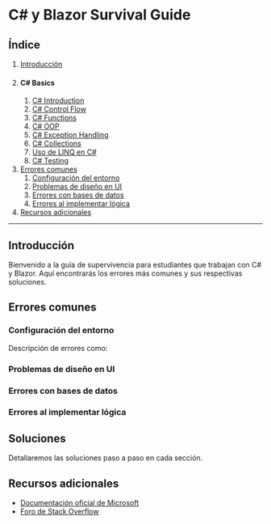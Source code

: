 # C# y Blazor Survival Guide

## Índice

1. [Introducción](#introducción)
1. #### C# Basics
   1. [C# Introduction](./1_CSharp_Intro.md)
   1. [C# Control Flow](./2_CSharp_Control_Flow.md)
   1. [C# Functions](./3_CSharp_Functions.md)
   1. [C# OOP](./4_CSharp_OOP.md)
   1. [C# Exception Handling](./5_CSharp_Exception_Handling.md)
   1. [C# Collections](./6_CSharp_Collections.md)
   1. [Uso de LINQ en C#](7_CSharp_LINQ.md)
   1. [C# Testing](./8_Testing_with_xUnit.md)
1. [Errores comunes](#errores-comunes)
   1. [Configuración del entorno](#configuración-del-entorno)
   1. [Problemas de diseño en UI](#problemas-de-diseño-en-ui)
   1. [Errores con bases de datos](#errores-con-bases-de-datos)
   1. [Errores al implementar lógica](#errores-al-implementar-lógica)
1. [Recursos adicionales](#recursos-adicionales)

---

## Introducción
Bienvenido a la guía de supervivencia para estudiantes que trabajan con C# y Blazor. Aquí encontrarás los errores más comunes y sus respectivas soluciones.

## Errores comunes

### Configuración del entorno
Descripción de errores como: 

### Problemas de diseño en UI

### Errores con bases de datos

### Errores al implementar lógica

## Soluciones
Detallaremos las soluciones paso a paso en cada sección.

## Recursos adicionales
- [Documentación oficial de Microsoft](https://docs.microsoft.com/dotnet)
- [Foro de Stack Overflow](https://stackoverflow.com/)
